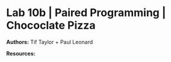 # Lab 10b | Paired Programming | Chococlate Pizza

**Authors:** Tif Taylor + Paul Leonard

**Resources:** 
